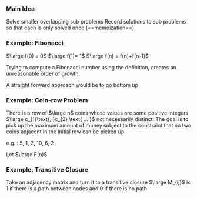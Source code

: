 ### Main Idea
Solve smaller overlapping sub problems
Record solutions to sub problems so that each is only solved once (==memoization==)


### Example: Fibonacci

$\large f(0) = 0$
$\large f(1)= 1$
$\large f(n) = f(n)+f(n-1)$

Trying to compute a Fibonacci number using the definition, creates an unreasonable order of growth.

A straight forward approach would be to go bottom up

### Example: Coin-row Problem

There is a row of $\large n$ coins whose values are some positive integers $\large c_{1}\text{, }c_{2} \text{ ... }$ not necessarily distinct. The goal is to pick up the maximum amount of money subject to the constraint that no two coins adjacent in the initial row can be picked up.

e.g. : 5, 1, 2, 10, 6, 2

Let $\large F(n)$ 

### Example: Transitive Closure

Take an adjacency matrix and turn it to a transitive closure
$\large M_{ij}$ is 1 if there is a path between nodes and 0 if there is no path